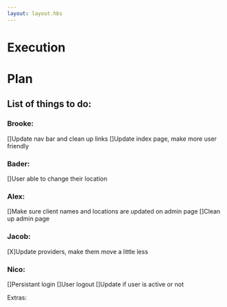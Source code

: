 ```yaml
---
layout: layout.hbs
---
```


# Execution

# Plan

## List of things to do:
### Brooke:
[]Update nav bar and clean up links
[]Update index page, make more user friendly

### Bader:
[]User able to change their location

### Alex:
[]Make sure client names and locations are updated on admin page
[]Clean up admin page

### Jacob:
[X]Update providers, make them move a little less

### Nico:
[]Persistant login
[]User logout
[]Update if user is active or not

Extras:

